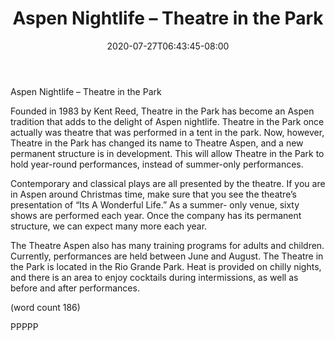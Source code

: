 ﻿---
title: "Aspen Nightlife – Theatre in the Park"
date: 2020-07-27T06:43:45-08:00
description: "aspen nightlife Tips for Web Success"
featured_image: "/images/aspen nightlife.jpg"
tags: ["aspen nightlife"]
---

Aspen Nightlife – Theatre in the Park

Founded in 1983 by Kent Reed, Theatre in the Park 
has become an Aspen tradition that adds to the 
delight of Aspen nightlife. Theatre in the Park once 
actually was theatre that was performed in a tent in 
the park. Now, however, Theatre in the Park has 
changed its name to Theatre Aspen, and a new 
permanent structure is in development. This will 
allow Theatre in the Park to hold year-round 
performances, instead of summer-only performances.

Contemporary and classical plays are all presented 
by the theatre. If you are in Aspen around Christmas 
time, make sure that you see the theatre’s 
presentation of “Its A Wonderful Life.” As a summer-
only venue, sixty shows are performed each year. 
Once the company has its permanent structure, we 
can expect many more each year.

The Theatre Aspen also has many training programs 
for adults and children. Currently, performances are 
held between June and August. The Theatre in the 
Park is located in the Rio Grande Park. Heat is 
provided on chilly nights, and there is an area to enjoy 
cocktails during intermissions, as well as before and 
after performances.

(word count 186)

PPPPP

